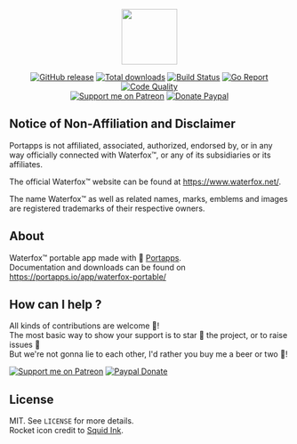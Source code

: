 <p align="center"><a href="https://portapps.io/app/waterfox-portable/" target="_blank"><img width="100" src="https://github.com/portapps/waterfox-portable/blob/master/res/papp.png"></a></p>

<p align="center">
  <a href="https://portapps.io/app/waterfox-portable/#download"><img src="https://img.shields.io/github/release/portapps/waterfox-portable.svg?style=flat-square" alt="GitHub release"></a>
  <a href="https://portapps.io/app/waterfox-portable/#download"><img src="https://img.shields.io/github/downloads/portapps/waterfox-portable/total.svg?style=flat-square" alt="Total downloads"></a>
  <a href="https://travis-ci.com/portapps/waterfox-portable"><img src="https://img.shields.io/travis/com/portapps/waterfox-portable/master.svg?style=flat-square" alt="Build Status"></a>
  <a href="https://goreportcard.com/report/github.com/portapps/waterfox-portable"><img src="https://goreportcard.com/badge/github.com/portapps/waterfox-portable?style=flat-square" alt="Go Report"></a>
  <a href="https://www.codacy.com/app/portapps/waterfox-portable"><img src="https://img.shields.io/codacy/grade/f4ff55cc864e44a6b04d660944f96422.svg?style=flat-square" alt="Code Quality"></a>
  <br /><a href="https://www.patreon.com/crazymax"><img src="https://img.shields.io/badge/donate-patreon-f96854.svg?logo=patreon&style=flat-square" alt="Support me on Patreon"></a>
  <a href="https://www.paypal.me/crazyws"><img src="https://img.shields.io/badge/donate-paypal-00457c.svg?logo=paypal&style=flat-square" alt="Donate Paypal"></a>
</p>

## Notice of Non-Affiliation and Disclaimer

Portapps is not affiliated, associated, authorized, endorsed by, or in any way officially connected with Waterfox™, or any of its subsidiaries or its affiliates.

The official Waterfox™ website can be found at https://www.waterfox.net/.

The name Waterfox™ as well as related names, marks, emblems and images are registered trademarks of their respective owners.

## About

Waterfox™ portable app made with 🚀 [Portapps](https://portapps.io).<br />
Documentation and downloads can be found on https://portapps.io/app/waterfox-portable/

## How can I help ?

All kinds of contributions are welcome :raised_hands:!<br />
The most basic way to show your support is to star :star2: the project, or to raise issues :speech_balloon:<br />
But we're not gonna lie to each other, I'd rather you buy me a beer or two :beers:!

[![Support me on Patreon](https://portapps.io/img/donate/patreon.png)](https://www.patreon.com/crazymax) 
[![Paypal Donate](https://portapps.io/img/donate/paypal.png)](https://www.paypal.me/crazyws)

## License

MIT. See `LICENSE` for more details.<br />
Rocket icon credit to [Squid Ink](http://thesquid.ink).
